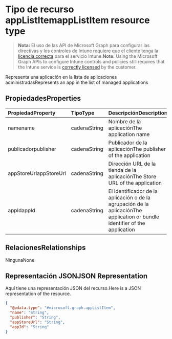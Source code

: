 # <a name="applistitem-resource-type"></a><span data-ttu-id="9cc10-101">Tipo de recurso appListItem</span><span class="sxs-lookup"><span data-stu-id="9cc10-101">appListItem resource type</span></span>

> <span data-ttu-id="9cc10-102">**Nota:** El uso de las API de Microsoft Graph para configurar las directivas y los controles de Intune requiere que el cliente tenga la [licencia correcta](https://go.microsoft.com/fwlink/?linkid=839381) para el servicio Intune.</span><span class="sxs-lookup"><span data-stu-id="9cc10-102">**Note:** Using the Microsoft Graph APIs to configure Intune controls and policies still requires that the Intune service is [correctly licensed](https://go.microsoft.com/fwlink/?linkid=839381) by the customer.</span></span>

<span data-ttu-id="9cc10-103">Representa una aplicación en la lista de aplicaciones administradas</span><span class="sxs-lookup"><span data-stu-id="9cc10-103">Represents an app in the list of managed applications</span></span>
## <a name="properties"></a><span data-ttu-id="9cc10-104">Propiedades</span><span class="sxs-lookup"><span data-stu-id="9cc10-104">Properties</span></span>
|<span data-ttu-id="9cc10-105">Propiedad</span><span class="sxs-lookup"><span data-stu-id="9cc10-105">Property</span></span>|<span data-ttu-id="9cc10-106">Tipo</span><span class="sxs-lookup"><span data-stu-id="9cc10-106">Type</span></span>|<span data-ttu-id="9cc10-107">Descripción</span><span class="sxs-lookup"><span data-stu-id="9cc10-107">Description</span></span>|
|:---|:---|:---|
|<span data-ttu-id="9cc10-108">name</span><span class="sxs-lookup"><span data-stu-id="9cc10-108">name</span></span>|<span data-ttu-id="9cc10-109">cadena</span><span class="sxs-lookup"><span data-stu-id="9cc10-109">String</span></span>|<span data-ttu-id="9cc10-110">Nombre de la aplicación</span><span class="sxs-lookup"><span data-stu-id="9cc10-110">The application name</span></span>|
|<span data-ttu-id="9cc10-111">publicador</span><span class="sxs-lookup"><span data-stu-id="9cc10-111">publisher</span></span>|<span data-ttu-id="9cc10-112">cadena</span><span class="sxs-lookup"><span data-stu-id="9cc10-112">String</span></span>|<span data-ttu-id="9cc10-113">Publicador de la aplicación</span><span class="sxs-lookup"><span data-stu-id="9cc10-113">The publisher of the application</span></span>|
|<span data-ttu-id="9cc10-114">appStoreUrl</span><span class="sxs-lookup"><span data-stu-id="9cc10-114">appStoreUrl</span></span>|<span data-ttu-id="9cc10-115">cadena</span><span class="sxs-lookup"><span data-stu-id="9cc10-115">String</span></span>|<span data-ttu-id="9cc10-116">Dirección URL de la tienda de la aplicación</span><span class="sxs-lookup"><span data-stu-id="9cc10-116">The Store URL of the application</span></span>|
|<span data-ttu-id="9cc10-117">appId</span><span class="sxs-lookup"><span data-stu-id="9cc10-117">appId</span></span>|<span data-ttu-id="9cc10-118">cadena</span><span class="sxs-lookup"><span data-stu-id="9cc10-118">String</span></span>|<span data-ttu-id="9cc10-119">El identificador de la aplicación o de la agrupación de la aplicación</span><span class="sxs-lookup"><span data-stu-id="9cc10-119">The application or bundle identifier of the application</span></span>|

## <a name="relationships"></a><span data-ttu-id="9cc10-120">Relaciones</span><span class="sxs-lookup"><span data-stu-id="9cc10-120">Relationships</span></span>
<span data-ttu-id="9cc10-121">Ninguna</span><span class="sxs-lookup"><span data-stu-id="9cc10-121">None</span></span>
## <a name="json-representation"></a><span data-ttu-id="9cc10-122">Representación JSON</span><span class="sxs-lookup"><span data-stu-id="9cc10-122">JSON Representation</span></span>
<span data-ttu-id="9cc10-123">Aquí tiene una representación JSON del recurso.</span><span class="sxs-lookup"><span data-stu-id="9cc10-123">Here is a JSON representation of the resource.</span></span>
<!--{
  "blockType": "resource",
  "@odata.type": "microsoft.graph.appListItem"
}-->
``` json
{
  "@odata.type": "#microsoft.graph.appListItem",
  "name": "String",
  "publisher": "String",
  "appStoreUrl": "String",
  "appId": "String"
}
```








